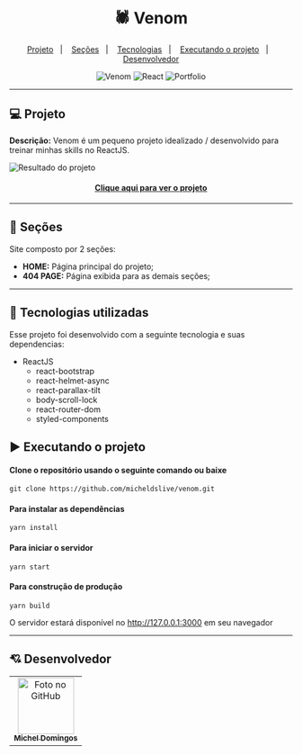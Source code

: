 <h1 align="center">
  🕷 Venom
</h1>

<p align="center">
  <a href="#-projeto">Projeto</a>&nbsp;&nbsp;&nbsp;|&nbsp;&nbsp;&nbsp;
  <a href="#-seções">Seções</a>&nbsp;&nbsp;&nbsp;|&nbsp;&nbsp;&nbsp;
  <a href="#-tecnologias-utilizadas">Tecnologias</a>&nbsp;&nbsp;&nbsp;|&nbsp;&nbsp;&nbsp;
  <a href="#%EF%B8%8F-executando-o-projeto">Executando o projeto</a>&nbsp;&nbsp;&nbsp;|&nbsp;&nbsp;&nbsp;
  <a href="#-desenvolvedor">Desenvolvedor</a>
</p>

<p align="center">
  <img alt="Venom" src="https://img.shields.io/static/v1?label=venom&message=carnage&color=red&labelColor=grey">
  
  <img alt="React" src="https://img.shields.io/static/v1?label=stack&message=React&color=red&labelColor=grey">
  
  <img alt="Portfolio" src="https://img.shields.io/static/v1?label=portfolio&message=VENOM&color=red&labelColor=grey">
</p>

---

## 💻 Projeto

**Descrição:** Venom é um pequeno projeto idealizado / desenvolvido para treinar minhas skills no ReactJS.

![Resultado do projeto](demo/demo.gif)

<h4 align="center"><a href="https://venom-carnage.vercel.app/">Clique aqui para ver o projeto</a></h4>

---

## 📌 Seções
Site composto por 2 seções:

- **HOME:** Página principal do projeto;
- **404 PAGE:** Página exibida para as demais seções;

---

## 🚀 Tecnologias utilizadas
Esse projeto foi desenvolvido com a seguinte tecnologia e suas dependencias:

- ReactJS
    - react-bootstrap
    - react-helmet-async
    - react-parallax-tilt
    - body-scroll-lock
    - react-router-dom
    - styled-components

## ▶️ Executando o projeto

#### Clone o repositório usando o seguinte comando ou baixe

```
git clone https://github.com/micheldslive/venom.git
```

#### Para instalar as dependências

```
yarn install
```

#### Para iniciar o servidor

```
yarn start
```

#### Para construção de produção

```
yarn build
```

O servidor estará disponível no http://127.0.0.1:3000 em seu navegador

---

## 💘 Desenvolvedor<br>
<table>
  <tr>
    <td align="center">
      <a href="https://github.com/micheldslive">
        <img src="https://avatars.githubusercontent.com/u/55795597?v=4" width="100" alt="Foto no GitHub"/><br>
        <sub>
          <b>Michel Domingos</b>
        </sub>
      </a>
    </td>
  </tr>
</table>